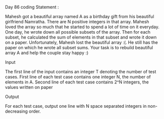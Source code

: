 Day 86 coding Statement : 

Mahesh got a beautiful array named A as a birthday gift from his beautiful girlfriend Namratha. There are N positive integers in that array. Mahesh loved the array so much that he started to spend a lot of time on it everyday. One day, he wrote down all possible subsets of the array. Then for each subset, he calculated the sum of elements in that subset and wrote it down on a paper. Unfortunately, Mahesh lost the beautiful array :(. He still has the paper on which he wrote all subset sums. Your task is to rebuild beautiful array A and help the couple stay happy :)

Input

The first line of the input contains an integer T denoting the number of test cases. First line of each test case contains one integer N, the number of elements in A. Second line of each test case contains 2^N integers, the values written on paper

Output

For each test case, output one line with N space separated integers in non-decreasing order.